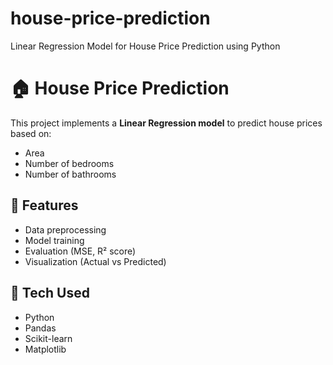 # house-price-prediction
Linear Regression Model for House Price Prediction using Python
# 🏠 House Price Prediction

This project implements a **Linear Regression model** to predict house prices based on:
- Area
- Number of bedrooms
- Number of bathrooms

## 🚀 Features
- Data preprocessing
- Model training
- Evaluation (MSE, R² score)
- Visualization (Actual vs Predicted)

## 📌 Tech Used
- Python
- Pandas
- Scikit-learn
- Matplotlib
